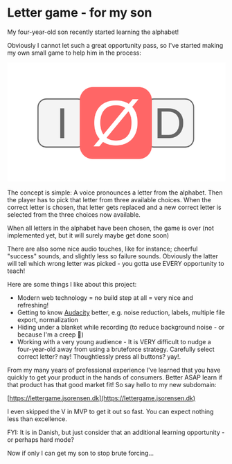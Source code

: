 # Letter game - for my son

My four-year-old son recently started learning the alphabet!

Obviously I cannot let such a great opportunity pass, so I've started making my own small game to help him in the process:

![Letter Game](lettergame.png)

The concept is simple: A voice pronounces a letter from the alphabet. Then the player has to pick that letter from three available choices. When the correct letter is chosen, that letter gets replaced and a new correct letter is selected from the three choices now available.

When all letters in the alphabet have been chosen, the game is over (not implemented yet, but it will surely maybe get done soon)

There are also some nice audio touches, like for instance; cheerful "success" sounds, and slightly less so failure sounds. Obviously the latter will tell which wrong letter was picked - you gotta use EVERY opportunity to teach!

Here are some things I like about this project:

- Modern web technology = no build step at all = very nice and refreshing!
- Getting to know [Audacity](https://www.audacityteam.org/) better, e.g. noise reduction, labels, multiple file export, normalization
- Hiding under a blanket while recording (to reduce background noise - or because I'm a creep 👀)
- Working with a very young audience - It is VERY difficult to nudge a four-year-old away from using a bruteforce strategy. Carefully select correct letter? nay! Thoughtlessly press all buttons? yay!.

From my many years of professional experience I've learned that you have quickly to get your product in the hands of consumers. Better ASAP learn if that product has that good market fit! So say hello to my new subdomain:

[https://lettergame.jsorensen.dk](https://lettergame.jsorensen.dk)

I even skipped the V in MVP to get it out so fast. You can expect nothing less than excellence.

FYI: It is in Danish, but just consider that an additional learning opportunity - or perhaps hard mode?

Now if only I can get my son to stop brute forcing...
